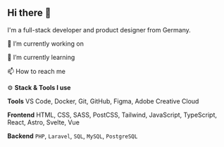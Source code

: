 ## Hi there 👋

I'm a full-stack developer and product designer from Germany.

🔭 I’m currently working on 

🌱 I’m currently learning

📫 How to reach me

⚙️ **Stack & Tools I use**

**Tools**
VS Code, Docker, Git, GitHub, Figma, Adobe Creative Cloud

**Frontend**
HTML, CSS, SASS, PostCSS, Tailwind, JavaScript, TypeScript, React, Astro, Svelte, Vue

**Backend**
`PHP`, `Laravel`, `SQL`, `MySQL`, `PostgreSQL`

